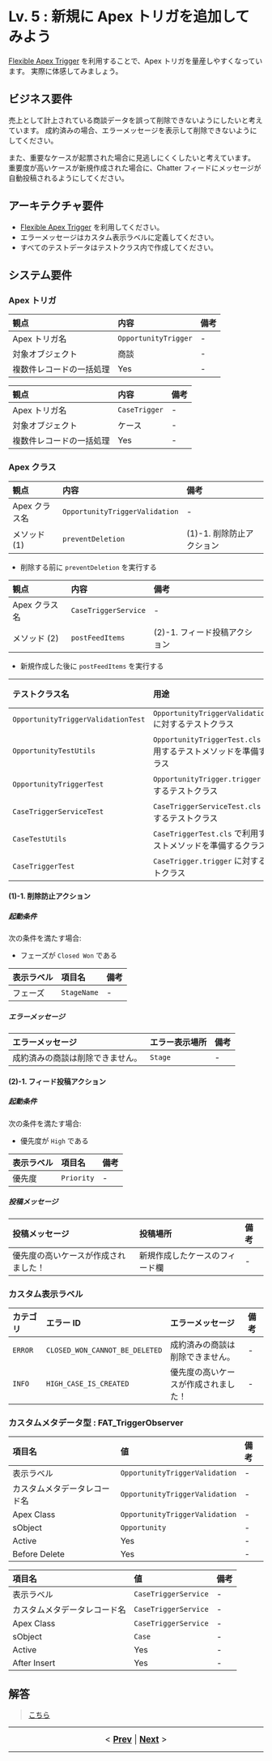# Lv. 5 : 新規に Apex トリガを追加してみよう

[Flexible Apex Trigger](https://github.com/takahitomiyamoto/flexible-apex-trigger#flexible-apex-trigger) を利用することで、Apex トリガを量産しやすくなっています。
実際に体感してみましょう。

## ビジネス要件

売上として計上されている商談データを誤って削除できないようにしたいと考えています。
成約済みの場合、エラーメッセージを表示して削除できないようにしてください。

また、重要なケースが起票された場合に見逃しにくくしたいと考えています。
重要度が高いケースが新規作成された場合に、Chatter フィードにメッセージが自動投稿されるようにしてください。

## アーキテクチャ要件

- [Flexible Apex Trigger](https://github.com/takahitomiyamoto/flexible-apex-trigger#flexible-apex-trigger) を利用してください。
- エラーメッセージはカスタム表示ラベルに定義してください。
- すべてのテストデータはテストクラス内で作成してください。

## システム要件

### Apex トリガ

| 観点                     | 内容                 | 備考 |
| :----------------------- | :------------------- | :--- |
| Apex トリガ名            | `OpportunityTrigger` | -    |
| 対象オブジェクト         | 商談                 | -    |
| 複数件レコードの一括処理 | Yes                  | -    |

| 観点                     | 内容          | 備考 |
| :----------------------- | :------------ | :--- |
| Apex トリガ名            | `CaseTrigger` | -    |
| 対象オブジェクト         | ケース        | -    |
| 複数件レコードの一括処理 | Yes           | -    |

### Apex クラス

| 観点          | 内容                           | 備考                      |
| :------------ | :----------------------------- | :------------------------ |
| Apex クラス名 | `OpportunityTriggerValidation` | -                         |
| メソッド (1)  | `preventDeletion`              | (1)-1. 削除防止アクション |

- 削除する前に `preventDeletion` を実行する

| 観点          | 内容                 | 備考                          |
| :------------ | :------------------- | :---------------------------- |
| Apex クラス名 | `CaseTriggerService` | -                             |
| メソッド (2)  | `postFeedItems`      | (2)-1. フィード投稿アクション |

- 新規作成した後に `postFeedItems` を実行する

| テストクラス名                     | 用途                                                                  | 備考 |
| :--------------------------------- | :-------------------------------------------------------------------- | :--- |
| `OpportunityTriggerValidationTest` | `OpportunityTriggerValidation.cls` に対するテストクラス               | -    |
| `OpportunityTestUtils`             | `OpportunityTriggerTest.cls` で利用するテストメソッドを準備するクラス | -    |
| `OpportunityTriggerTest`           | `OpportunityTrigger.trigger` に対するテストクラス                     | -    |
| `CaseTriggerServiceTest`           | `CaseTriggerServiceTest.cls` に対するテストクラス                     | -    |
| `CaseTestUtils`                    | `CaseTriggerTest.cls` で利用するテストメソッドを準備するクラス        | -    |
| `CaseTriggerTest`                  | `CaseTrigger.trigger` に対するテストクラス                            | -    |

#### (1)-1. 削除防止アクション

##### 起動条件

次の条件を満たす場合:

- フェーズが `Closed Won` である

| 表示ラベル | 項目名      | 備考 |
| :--------- | :---------- | :--- |
| フェーズ   | `StageName` | -    |

##### エラーメッセージ

| エラーメッセージ                 | エラー表示場所 | 備考 |
| :------------------------------- | :------------- | :--- |
| 成約済みの商談は削除できません。 | `Stage`        | -    |

#### (2)-1. フィード投稿アクション

##### 起動条件

次の条件を満たす場合:

- 優先度が `High` である

| 表示ラベル | 項目名     | 備考 |
| :--------- | :--------- | :--- |
| 優先度     | `Priority` | -    |

##### 投稿メッセージ

| 投稿メッセージ                       | 投稿場所                       | 備考 |
| :----------------------------------- | :----------------------------- | :--- |
| 優先度の高いケースが作成されました！ | 新規作成したケースのフィード欄 | -    |

### カスタム表示ラベル

| カテゴリ | エラー ID                      | エラーメッセージ                     | 備考 |
| :------- | :----------------------------- | :----------------------------------- | :--- |
| `ERROR`  | `CLOSED_WON_CANNOT_BE_DELETED` | 成約済みの商談は削除できません。     | -    |
| `INFO`   | `HIGH_CASE_IS_CREATED`         | 優先度の高いケースが作成されました！ | -    |

### カスタムメタデータ型 : FAT_TriggerObserver

| 項目名                       | 値                             | 備考 |
| :--------------------------- | :----------------------------- | :--- |
| 表示ラベル                   | `OpportunityTriggerValidation` | -    |
| カスタムメタデータレコード名 | `OpportunityTriggerValidation` | -    |
| Apex Class                   | `OpportunityTriggerValidation` | -    |
| sObject                      | `Opportunity`                  | -    |
| Active                       | Yes                            | -    |
| Before Delete                | Yes                            | -    |

| 項目名                       | 値                   | 備考 |
| :--------------------------- | :------------------- | :--- |
| 表示ラベル                   | `CaseTriggerService` | -    |
| カスタムメタデータレコード名 | `CaseTriggerService` | -    |
| Apex Class                   | `CaseTriggerService` | -    |
| sObject                      | `Case`               | -    |
| Active                       | Yes                  | -    |
| After Insert                 | Yes                  | -    |

## 解答

> [こちら](level-05-answer.md)

---

<div style="text-align:center;font-size:120%;">
  &lt
  <a href="./level-04-answer.md"><b>Prev</b></a>
  |
  <a href="./level-05-answer.md"><b>Next</b></a>
  &gt
</div>

---
